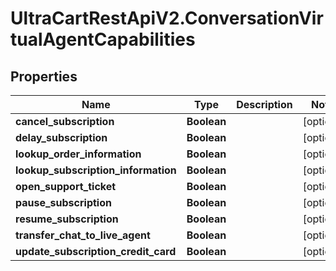 # UltraCartRestApiV2.ConversationVirtualAgentCapabilities

## Properties

Name | Type | Description | Notes
------------ | ------------- | ------------- | -------------
**cancel_subscription** | **Boolean** |  | [optional] 
**delay_subscription** | **Boolean** |  | [optional] 
**lookup_order_information** | **Boolean** |  | [optional] 
**lookup_subscription_information** | **Boolean** |  | [optional] 
**open_support_ticket** | **Boolean** |  | [optional] 
**pause_subscription** | **Boolean** |  | [optional] 
**resume_subscription** | **Boolean** |  | [optional] 
**transfer_chat_to_live_agent** | **Boolean** |  | [optional] 
**update_subscription_credit_card** | **Boolean** |  | [optional] 


